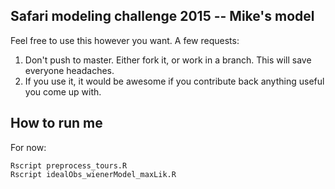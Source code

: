 ## Safari modeling challenge 2015 -- Mike's model

Feel free to use this however you want. A few requests: 

1. Don't push to master. Either fork it, or work in a branch. This will save everyone headaches. 
2. If you use it, it would be awesome if you contribute back anything useful you come up with. 

## How to run me

For now: 
```
Rscript preprocess_tours.R
Rscript idealObs_wienerModel_maxLik.R
```